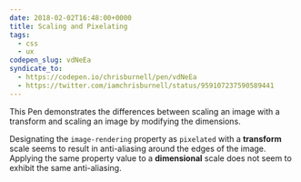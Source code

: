 ```yaml
---
date: 2018-02-02T16:48:00+0000
title: Scaling and Pixelating
tags:
  - css
  - ux
codepen_slug: vdNeEa
syndicate_to:
  - https://codepen.io/chrisburnell/pen/vdNeEa
  - https://twitter.com/iamchrisburnell/status/959107237590589441
---
```


<c-codepen slug="{{ codepen_slug }}" height="750px"></c-codepen>

This Pen demonstrates the differences between scaling an image with a transform and scaling an image by modifying the dimensions.

Designating the `image-rendering` property as `pixelated` with a **transform** scale seems to result in anti-aliasing around the edges of the image. Applying the same property value to a **dimensional** scale does not seem to exhibit the same anti-aliasing.
